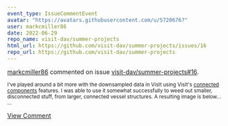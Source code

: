 ```yaml
---
event_type: IssueCommentEvent
avatar: "https://avatars.githubusercontent.com/u/5720676?"
user: markcmiller86
date: 2022-06-29
repo_name: visit-dav/summer-projects
html_url: https://github.com/visit-dav/summer-projects/issues/16
repo_url: https://github.com/visit-dav/summer-projects
---
```


<a href='https://github.com/markcmiller86' target='_blank'>markcmiller86</a> commented on issue <a href='https://github.com/visit-dav/summer-projects/issues/16' target='_blank'>visit-dav/summer-projects#16</a>.

<small>I've played around a bit more with the downsampled data in VisIt using VisIt's [connected components](https://visit-sphinx-github-user-manual.readthedocs.io/en/develop/tutorials/CCL.html) features. I was able to use it somewhat successfully to weed out smaller, disconnected stuff, from larger, connected vessel structures. A resulting image is below......</small>

<a href='https://github.com/visit-dav/summer-projects/issues/16' target='_blank'>View Comment</a>